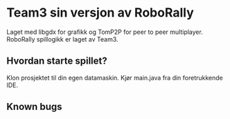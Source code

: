 # Team3 sin versjon av RoboRally
Laget med libgdx for grafikk og TomP2P for peer to peer multiplayer. RoboRally spillogikk er laget av Team3.

## Hvordan starte spillet?
Klon prosjektet til din egen datamaskin. Kjør main.java fra din foretrukkende IDE.

## Known bugs
